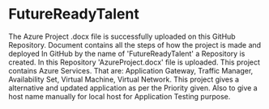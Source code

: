 # FutureReadyTalent
The Azure Project .docx file is successfully uploaded on this GitHub Repository.
Document contains all the steps of how the project is made and deployed
In GitHub by the name of 'FutureReadyTalent' a Repository is created.
In this Repository 'AzureProject.docx' file is uploaded.
This project contains Azure Services.
That are: Application Gateway, Traffic Manager, Availability Set, Virtual Machine, Virtual Network.
This project gives a alternative and updated application as per the Priority given.
Also to give a host name manually for local host for Application Testing purpose.
